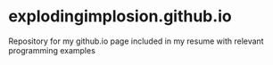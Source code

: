 # explodingimplosion.github.io
Repository for my github.io page included in my resume with relevant programming examples
